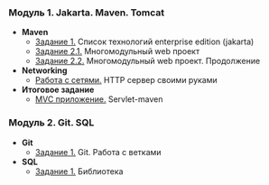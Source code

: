 ### Модуль 1. Jakarta. Maven. Tomcat
- **Maven**
  - [Задание 1.](https://github.com/r0ck17/introduction-to-maven) Список технологий enterprise edition (jakarta)
  - [Задание 2.1.](https://github.com/r0ck17/multi-module-web-project)  Многомодульный web проект
  - [Задание 2.2.](https://github.com/r0ck17/multi-module-web-project/tree/with-database) Многомодульный web проект. Продолжение
- **Networking**
  - [Работа с сетями.](https://github.com/r0ck17/http-networking) HTTP сервер своими руками
- **Итоговое задание**
  - [MVC приложение.](https://github.com/r0ck17/mvc-app) Servlet-maven

### Модуль 2. Git. SQL
- **Git**
  - [Задание 1.](https://github.com/r0ck17/MergeExperience/tree/develop_evgeniy) Git. Работа с ветками
- **SQL**
  - [Задание 1.](https://github.com/r0ck17/introduction-to-sql) Библиотека